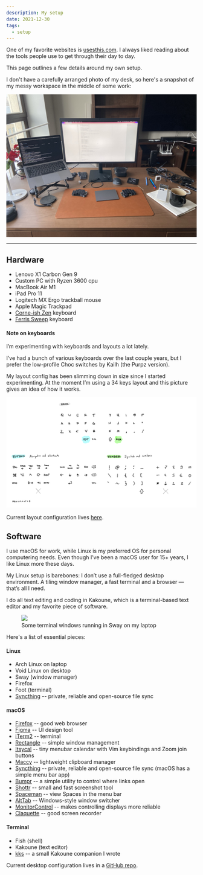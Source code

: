 ```yaml
---
description: My setup
date: 2021-12-30
tags:
  - setup
---
```


One of my favorite websites is [usesthis.com](https://usesthis.com/). I always
liked reading about the tools people use to get through their day to day.

This page outlines a few details around my own setup.

I don't have a carefully arranged photo of my desk, so here's a snapshot of my
messy workspace in the middle of some work:

![desk](img/desk.jpg)

---

## Hardware

- Lenovo X1 Carbon Gen 9
- Custom PC with Ryzen 3600 cpu
- MacBook Air M1
- iPad Pro 11
- Logitech MX Ergo trackball mouse
- Apple Magic Trackpad
- [Corne-ish Zen][corneish] keyboard
- [Ferris Sweep][sweep] keyboard

[corneish]: https://lowprokb.ca/products/corne-ish-zen-2
[sweep]: https://github.com/davidphilipbarr/Sweep

#### Note on keyboards

I’m experimenting with keyboards and layouts a lot lately.

I’ve had a bunch of various keyboards over the last couple years, but I prefer
the low-profile Choc switches by Kailh (the Purpz version).

My layout config has been slimming down in size since I started experimenting.
At the moment I’m using a 34 keys layout and this picture gives an idea of how
it works.

[![34 keys](https://raw.githubusercontent.com/kkga/zmk-config/master/34keys.png)](https://raw.githubusercontent.com/kkga/zmk-config/master/34keys.png)

Current layout configuration lives [here](https://github.com/kkga/zmk-config).

## Software

I use macOS for work, while Linux is my preferred OS for personal computering
needs. Even though I’ve been a macOS user for 15+ years, I like Linux more these
days.

My Linux setup is barebones: I don’t use a full-fledged desktop environment. A
tiling window manager, a fast terminal and a browser — that’s all I need.

I do all text editing and coding in Kakoune, which is a terminal-based text
editor and my favorite piece of software.

<figure class="full-bleed">
  <a href="https://raw.githubusercontent.com/kkga/config/master/.local/share/desktop.png">
    <img src="https://raw.githubusercontent.com/kkga/config/master/.local/share/desktop.png" />
  </a>
  <figcaption>Some terminal windows running in Sway on my laptop</figcaption>
</figure>

Here's a list of essential pieces:

#### Linux

- Arch Linux on laptop
- Void Linux on desktop
- Sway (window manager)
- Firefox
- Foot (terminal)
- [Syncthing](https://syncthing.net/) -- private, reliable and open-source file
  sync

#### macOS

- [Firefox](https://www.mozilla.org/en-US/firefox/new/) -- good web browser
- [Figma](https://figma.com/) -- UI design tool
- [iTerm2](https://iterm2.com/) -- terminal
- [Rectangle](https://github.com/rxhanson/Rectangle) -- simple window management
- [Itsycal](https://www.mowglii.com/itsycal/) -- tiny menubar calendar with Vim
  keybindings and Zoom join buttons
- [Maccy](https://maccy.app/) -- lightweight clipboard manager
- [Syncthing](https://syncthing.net/) -- private, reliable and open-source file
  sync (macOS has a simple menu bar app)
- [Bumpr](https://www.getbumpr.com) -- a simple utility to control where links
  open
- [Shottr](https://shottr.cc/) -- small and fast screenshot tool
- [Spaceman](https://github.com/Jaysce/Spaceman) -- view Spaces in the menu bar
- [AltTab](https://github.com/lwouis/alt-tab-macos) -- Windows-style window
  switcher
- [MonitorControl](https://github.com/MonitorControl/MonitorControl) -- makes
  controlling displays more reliable
- [Claquette](https://www.peakstep.com/claquette/) -- good screen recorder

#### Terminal

- Fish (shell)
- Kakoune (text editor)
- [kks](projects/kks.md) -- a small Kakoune companion I wrote

Current desktop configuration lives in a
[GitHub repo](https://github.com/kkga/config).

